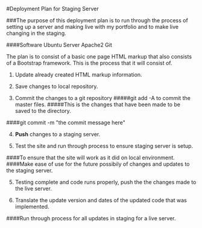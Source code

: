 #Deployment Plan for Staging Server

###The purpose of this deployment plan is to run through the process of setting up a server and making live with my portfolio and to make live changing in the staging.

####Software
     Ubuntu Server
     Apache2
     Git

The plan is to consist of a basic one page HTML markup that also consists of a Bootstrap framework. This is the process that it will consist of.

1. Update already created HTML markup information.

2. Save changes to local repository.

3. Commit the changes to a git repository
#####git add -A to commit the master files.
#####This is the changes that have been made to be saved to the directory.

####git commit -m "the commit message here"


4. <strong>Push</strong> changes to a staging server.

5. Test the site and run through process to ensure staging server is setup.

####To ensure that the site will work as it did on local environment.
####Make ease of use for the future possibily of changes and updates to the staging server.

5. Testing complete and code runs properly, push the the changes made to the live server.

6. Translate the update version and dates of the updated code that was implemented.

####Run through process for all updates in staging for a live server.